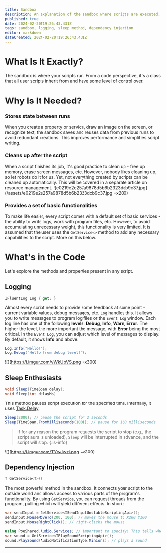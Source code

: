 ```yaml
---
title: Sandbox
description: An explanation of the sandbox where scripts are executed, its purpose, and the basic functionalities it provides.
published: true
date: 2024-02-20T19:26:43.431Z
tags: sandbox, logging, sleep method, dependency injection
editor: markdown
dateCreated: 2024-02-20T19:26:43.431Z
---
```


# What Is It Exactly?
The sandbox is where your scripts run. From a code perspective, it's a class that all user scripts inherit from and have some level of control over.

# Why Is It Needed?
### Stores **state** between runs
When you create a property or service, draw an image on the screen, or recognize text, the sandbox saves and reuses data from previous runs to avoid redundant creations. This improves performance and simplifies script writing.

### Cleans up after the script
When a script finishes its job, it's good practice to clean up - free up memory, erase screen messages, etc. However, nobody likes cleaning up, so let robots do it for us. Yet, not everything created by scripts can be cleaned up automatically. This will be covered in a separate article on resource management.
![e0219e2e257a9878d5b6b2323dcb9c37.jpg](/assets/e0219e2e257a9878d5b6b2323dcb9c37.jpg =x200)
 
### Provides a set of basic functionalities
To make life easier, every script comes with a default set of basic services - the ability to write logs, work with program files, etc. However, to avoid accumulating unnecessary weight, this functionality is very limited. It is assumed that the user uses the `GetService<>` method to add any necessary capabilities to the script. More on this below.
 
# What's in the Code
Let's explore the methods and properties present in any script.


## Logging
```csharp
IFluentLog Log { get; }
```
Almost every script needs to provide some feedback at some point - current variable values, debug messages, etc. 
`Log` handles this. It allows you to write messages to program log files or the `Event Log` window.
Each log line has one of the following **levels**: **Debug**, **Info**, **Warn**, **Error**. The higher the level, the more important the message, with **Error** being the most critical. In the `Event Log`, you can adjust which level of messages to display. By default, it shows **Info** and above.

```csharp 
Log.Info("Hello!"); 
Log.Debug("Hello from debug level!");
```

![](https://i.imgur.com/vWkUbVS.png =x300)

## Sleep Enthusiasts
```csharp
void Sleep(TimeSpan delay);
void Sleep(int delayMs)
```
This method pauses script execution for the specified time. Internally, it uses [Task.Delay](https://learn.microsoft.com/en-us/dotnet/api/system.threading.tasks.task.delay?view=net-8.0).

```csharp 
Sleep(2000); // pause the script for 2 seconds
Sleep(TimeSpan.FromMilliseconds(100)); // pause for 100 milliseconds
```

> If for any reason the program requests the script to stop (e.g., the script aura is unloaded), `Sleep` will be interrupted in advance, and the script will stop.
{.is-info}


![](https://i.imgur.com/TYwJwzi.png =x300)

## Dependency Injection
```csharp
T GetService<T>()
```
The most powerful method in the sandbox. It connects your script to the outside world and allows access to various parts of the program's functionality.
By using `GetService`, you can request threads from the program, pulling which will yield different effects.
In short:

```csharp
var sendInput = GetService<ISendInputUnstableScriptingApi>();
sendInput.MouseMoveTo(200, 100); // moves the mouse to X200 Y100
sendInput.MouseRightClick(); // right-clicks the mouse
```

```csharp
using PoeShared.Audio.Services; // important to specify! This tells where to find this service. It will vary for different services
var sound = GetService<IPlaySoundScriptingApi>();
sound.PlaySound(AudioNotificationType.Minions); // plays a sound
```

---